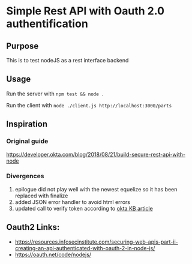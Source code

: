 # Simple Rest API with Oauth 2.0 authentification

## Purpose
This is to test nodeJS as a rest interface backend

## Usage
Run the server with `npm test && node .`

Run the client with `node ./client.js http://localhost:3000/parts`

## Inspiration
### Original guide
https://developer.okta.com/blog/2018/08/21/build-secure-rest-api-with-node

### Divergences
1. epilogue did not play well with the newest equelize so it has been replaced with finalize
2. added JSON error handler to avoid  html errors
3. updated call to verify token according to [okta KB article](https://support.okta.com/help/s/question/0D51Y00008cfYaB/error-expected-audience-is-required?language=en_US)

## Oauth2 Links:
* https://resources.infosecinstitute.com/securing-web-apis-part-ii-creating-an-api-authenticated-with-oauth-2-in-node-js/
* https://oauth.net/code/nodejs/